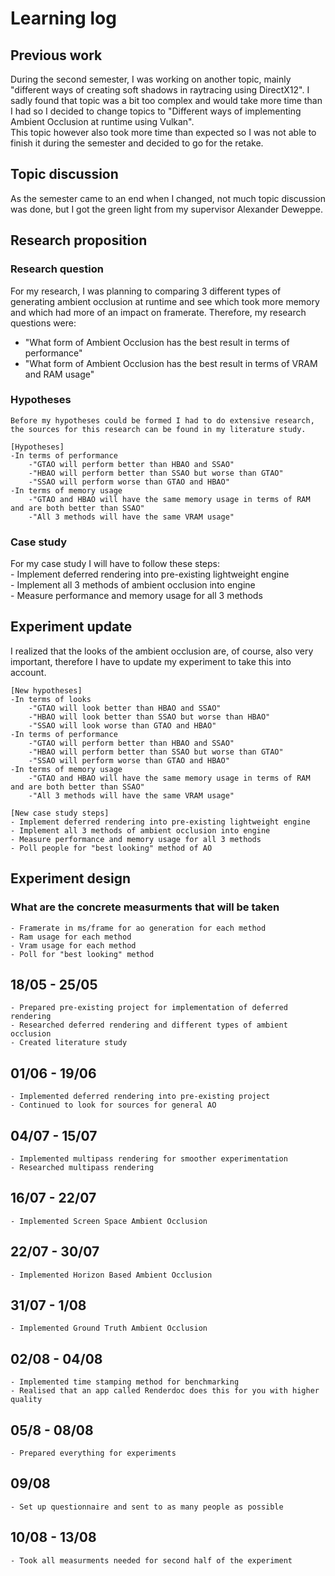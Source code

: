 # Learning log
## Previous work
During the second semester, I was working on another topic, mainly "different ways of creating soft shadows in raytracing using DirectX12". I sadly found that topic was a bit too complex and would take more time than I had so I decided to change topics to "Different ways of implementing Ambient Occlusion at runtime using Vulkan".  
This topic however also took more time than expected so I was not able to finish it during the semester and decided to go for the retake. 

## Topic discussion
As the semester came to an end when I changed, not much topic discussion was done, but I got the green light from my supervisor Alexander Deweppe.

## Research proposition
### Research question
For my research, I was planning to comparing 3 different types of generating ambient occlusion at runtime and see which took more memory and which had more of an impact on framerate. Therefore, my research questions were:  
 - "What form of Ambient Occlusion has the best result in terms of performance"
 - "What form of Ambient Occlusion has the best result in terms of VRAM and RAM usage"

### Hypotheses
    Before my hypotheses could be formed I had to do extensive research, the sources for this research can be found in my literature study.  

    [Hypotheses]
    -In terms of performance
        -"GTAO will perform better than HBAO and SSAO"
        -"HBAO will perform better than SSAO but worse than GTAO"
        -"SSAO will perform worse than GTAO and HBAO"
    -In terms of memory usage
        -"GTAO and HBAO will have the same memory usage in terms of RAM and are both better than SSAO"
        -"All 3 methods will have the same VRAM usage"

### Case study
For my case study I will have to follow these steps:  
    - Implement deferred rendering into pre-existing lightweight engine  
    - Implement all 3 methods of ambient occlusion into engine  
    - Measure performance and memory usage for all 3 methods  

    
## Experiment update
I realized that the looks of the ambient occlusion are, of course, also very important, therefore I have to update my experiment to take this into account.  

    [New hypotheses]  
    -In terms of looks
        -"GTAO will look better than HBAO and SSAO"
        -"HBAO will look better than SSAO but worse than HBAO"
        -"SSAO will look worse than GTAO and HBAO"
    -In terms of performance
        -"GTAO will perform better than HBAO and SSAO"
        -"HBAO will perform better than SSAO but worse than GTAO"
        -"SSAO will perform worse than GTAO and HBAO"
    -In terms of memory usage
        -"GTAO and HBAO will have the same memory usage in terms of RAM and are both better than SSAO"
        -"All 3 methods will have the same VRAM usage"
    
    [New case study steps]
    - Implement deferred rendering into pre-existing lightweight engine  
    - Implement all 3 methods of ambient occlusion into engine  
    - Measure performance and memory usage for all 3 methods 
    - Poll people for "best looking" method of AO

## Experiment design
### What are the concrete measurments that will be taken
    - Framerate in ms/frame for ao generation for each method
    - Ram usage for each method
    - Vram usage for each method
    - Poll for "best looking" method


## 18/05 - 25/05
    - Prepared pre-existing project for implementation of deferred rendering
    - Researched deferred rendering and different types of ambient occlusion
    - Created literature study

## 01/06 - 19/06
    - Implemented deferred rendering into pre-existing project
    - Continued to look for sources for general AO

## 04/07 - 15/07
    - Implemented multipass rendering for smoother experimentation
    - Researched multipass rendering

## 16/07 - 22/07
    - Implemented Screen Space Ambient Occlusion

## 22/07 - 30/07
    - Implemented Horizon Based Ambient Occlusion

## 31/07 - 1/08
    - Implemented Ground Truth Ambient Occlusion

## 02/08 - 04/08
    - Implemented time stamping method for benchmarking
    - Realised that an app called Renderdoc does this for you with higher quality
    
## 05/8 - 08/08
    - Prepared everything for experiments

## 09/08
    - Set up questionnaire and sent to as many people as possible

## 10/08 - 13/08
    - Took all measurments needed for second half of the experiment
